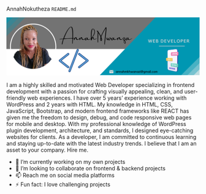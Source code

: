 AnnahNokutheza `README.md`

<img src="img.png" alt="">

I am a highly skilled and motivated Web Developer specializing in frontend development with a passion for crafting visually appealing, clean, and user-friendly web experiences. I have over 5 years’ experience working with WordPress and 2 years with HTML. My knowledge in HTML, CSS, JavaScript, Bootstrap, and modern frontend frameworks like REACT has given me the freedom to design, debug, and code responsive web pages for mobile and desktop. With my professional knowledge of WordPress plugin development, architecture, and standards, I designed eye-catching websites for clients. As a developer, I am committed to continuous learning and staying up-to-date with the latest industry trends. I believe that I am an asset to your company. Hire me.

- 🔭 I’m currently working on my own projects
- 👯 I’m looking to collaborate on frontend & backend projects
- 📫 Reach me on social media platforms
- ⚡ Fun fact: I love challenging projects
